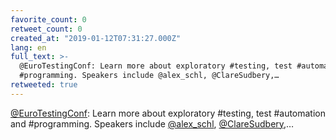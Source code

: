 ```yaml
---
favorite_count: 0
retweet_count: 0
created_at: "2019-01-12T07:31:27.000Z"
lang: en
full_text: >-
  @EuroTestingConf: Learn more about exploratory #testing, test #automation and
  #programming. Speakers include @alex_schl, @ClareSudbery,…
retweeted: true
---
```


[@EuroTestingConf](https://twitter.com/EuroTestingConf): Learn more about
exploratory #testing, test #automation and #programming. Speakers include
[@alex_schl](https://twitter.com/alex_schl),
[@ClareSudbery](https://twitter.com/ClareSudbery),…
